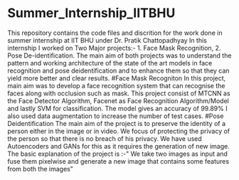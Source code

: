 # Summer_Internship_IITBHU
This repository contains the code files and discrition for the work done in summer internship  at IIT BHU under Dr. Pratik Chattopadhyay
In this internship I worked on Two Major projects:- 1. Face Mask Recognition,  2. Pose De-identification.
The main aim of both projects was to understand the pattern and working architecture of the state of the art models in face recognition and pose deidentification and to enhance them so that they can yield more better and clear results.
#Face Mask Recogniton
In this project, main aim was to develop a face recognition system that can recognise the faces along with occlusion such as mask.
This project consist of MTCNN as the Face Detector Algorithm, Facenet as Face Recognition Algorithm/Model and lastly SVM  for classification.
The model gives an accuracy of 99.89%
I also used data augmentation to increase the number of test cases.
#Pose Deidentification
The main aim of the project is to preserve the identity of a person either in the image or in video. 
We focus of protecting the privacy of the person so that there is no breach of his privacy.
We have used  Autoencoders and GANs for this as it requires the generation of new image.
The basic explanation of the project is :-" We take two images as input and fuse them pixelwise and generate a new image that contains some features from both the images"
